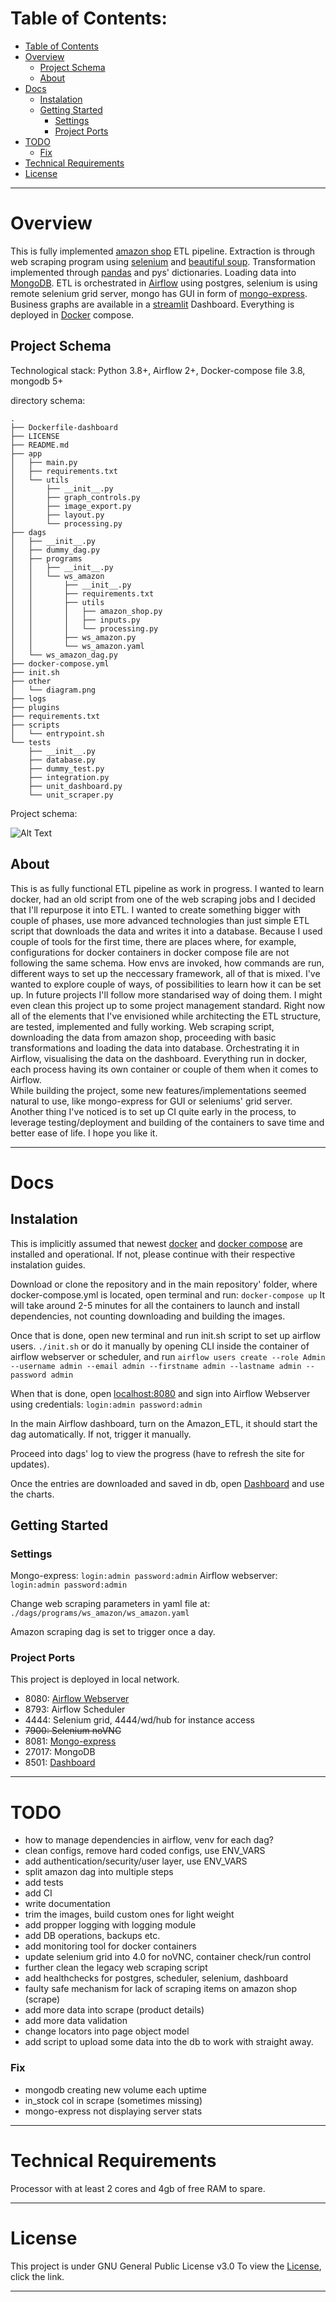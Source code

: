 # Table of Contents:

- [Table of Contents](#table-of-contents)
- [Overview](#overview)
    - [Project Schema](#project-schema)
    - [About](#about)
- [Docs](#docs)
    - [Instalation](#instalation)
    - [Getting Started](#getting-started)
        - [Settings](#settings)
        - [Project Ports](#project-ports)
- [TODO](#todo)
    - [Fix](#fix)
- [Technical Requirements](#technical-requirements)
- [License](#license)


---
# Overview

This is fully implemented [amazon shop](https://www.amazon.com/) ETL pipeline. Extraction is through web scraping program using [selenium](https://github.com/SeleniumHQ/selenium) and [beautiful soup](https://www.crummy.com/software/BeautifulSoup/bs4/doc/). Transformation implemented through [pandas](https://pandas.pydata.org/) and pys' dictionaries. Loading data into [MongoDB](https://www.mongodb.com/). ETL is orchestrated in [Airflow](https://airflow.apache.org/) using postgres, selenium is using remote selenium grid server, mongo has GUI in form of [mongo-express](https://github.com/mongo-express/mongo-express). Business graphs are available in a [streamlit](https://streamlit.io/) Dashboard.
Everything is deployed in [Docker](https://www.docker.com/) compose.

## Project Schema

Technological stack: Python 3.8+, Airflow 2+, Docker-compose file 3.8, mongodb 5+

directory schema:
```
.
├── Dockerfile-dashboard
├── LICENSE
├── README.md
├── app
│   ├── main.py
│   ├── requirements.txt
│   └── utils
│       ├── __init__.py
│       ├── graph_controls.py
│       ├── image_export.py
│       ├── layout.py
│       └── processing.py
├── dags
│   ├── __init__.py
│   ├── dummy_dag.py
│   ├── programs
│   │   ├── __init__.py
│   │   └── ws_amazon
│   │       ├── __init__.py
│   │       ├── requirements.txt
│   │       ├── utils
│   │       │   ├── amazon_shop.py
│   │       │   ├── inputs.py
│   │       │   └── processing.py
│   │       ├── ws_amazon.py
│   │       └── ws_amazon.yaml
│   └── ws_amazon_dag.py
├── docker-compose.yml
├── init.sh
├── other
│   └── diagram.png
├── logs
├── plugins
├── requirements.txt
├── scripts
│   └── entrypoint.sh
└── tests
    ├── __init__.py
    ├── database.py
    ├── dummy_test.py
    ├── integration.py
    ├── unit_dashboard.py
    └── unit_scraper.py
```

Project schema:

![Alt Text](../main/other/diagram.png?raw=true "diagram")


## About

This is as fully functional ETL pipeline as work in progress. I wanted to learn docker, had an old script from one of the web scraping jobs and I decided that I'll repurpose it into ETL. 
I wanted to create something bigger with couple of phases, use more advanced technologies than just simple ETL script that downloads the data and writes it into a database. Because I used couple of tools for the first time, there are places where, for example, configurations for docker containers in docker compose file are not following the same schema. How envs are invoked, how commands are run, different ways to set up the neccessary framework, all of that is mixed. I've wanted to explore couple of ways, of possibilities to learn how it can be set up. In future projects I'll follow more standarised way of doing them.
I might even clean this project up to some project management standard. Right now all of the elements that I've envisioned while architecting the ETL structure, are tested, implemented and fully working. Web scraping script, downloading the data from amazon shop, proceeding with basic transformations and loading the data into database. Orchestrating it in Airflow, visualising the data on the dashboard. Everything run in docker, each process having its own container or couple of them when it comes to Airflow.  
While building the project, some new features/implementations seemed natural to use, like mongo-express for GUI or seleniums' grid server. Another thing I've noticed is to set up CI quite early in the process, to leverage testing/deployment and building of the containers to save time and better ease of life.
I hope you like it.


---
# Docs

## Instalation

This is implicitly assumed that newest [docker](https://docs.docker.com/get-docker/) and [docker compose](https://docs.docker.com/compose/install/) are installed and operational. If not, please continue with their respective instalation guides.

Download or clone the repository and in the main repository' folder, where docker-compose.yml is located, open terminal and run:
`docker-compose up`
It will take around 2-5 minutes for all the containers to launch and install dependencies, not counting downloading and building the images.

Once that is done, open new terminal and run init.sh script to set up airflow users.
`./init.sh`
or do it manually by opening CLI inside the container of airflow webserver or scheduler, and run `airflow users create --role Admin --username admin --email admin --firstname admin --lastname admin --password admin`

When that is done, open [localhost:8080](https://localhost:8080/) and sign into Airflow Webserver using credentials:
`login:admin password:admin`

In the main Airflow dashboard, turn on the Amazon_ETL, it should start the dag automatically. If not, trigger it manually.

Proceed into dags' log to view the progress (have to refresh the site for updates).

Once the entries are downloaded and saved in db, open [Dashboard](https://localhost:8501/) and use the charts.


## Getting Started

### Settings

Mongo-express: `login:admin password:admin`
Airflow webserver: `login:admin password:admin`

Change web scraping parameters in yaml file at: `./dags/programs/ws_amazon/ws_amazon.yaml`

Amazon scraping dag is set to trigger once a day.


### Project Ports

This project is deployed in local network.
- 8080: [Airflow Webserver](https://localhost:8080/)
- 8793: Airflow Scheduler
- 4444: Selenium grid, 4444/wd/hub for instance access
- ~~7900: Selenium noVNC~~
- 8081: [Mongo-express](https://localhost:8081/)
- 27017: MongoDB
- 8501: [Dashboard](https://localhost:8501/)


---
# TODO

- how to manage dependencies in airflow, venv for each dag?
- clean configs, remove hard coded configs, use ENV_VARS
- add authentication/security/user layer, use ENV_VARS
- split amazon dag into multiple steps
- add tests
- add CI
- write documentation
- trim the images, build custom ones for light weight
- add propper logging with logging module
- add DB operations, backups etc.
- add monitoring tool for docker containers
- update selenium grid into 4.0 for noVNC, container check/run control
- further clean the legacy web scraping script
- add healthchecks for postgres, scheduler, selenium, dashboard
- faulty safe mechanism for lack of scraping items on amazon shop (scrape)
- add more data into scrape (product details)
- add more data validation
- change locators into page object model
- add script to upload some data into the db to work with straight away.


### Fix

- mongodb creating new volume each uptime
- in_stock col in scrape (sometimes missing)
- mongo-express not displaying server stats


---
# Technical Requirements

Processor with at least 2 cores and 4gb of free RAM to spare.


---
# License

This project is under GNU General Public License v3.0
To view the [License](../main/LICENSE), click the link.


---